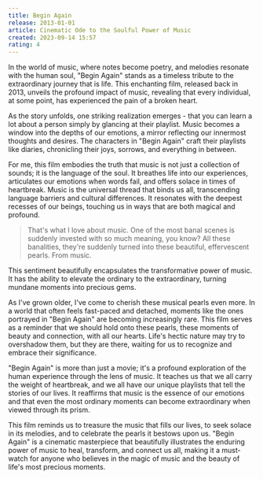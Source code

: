 ```yaml
---
title: Begin Again
release: 2013-01-01
article: Cinematic Ode to the Soulful Power of Music
created: 2023-09-14 15:57
rating: 4
---
```


In the world of music, where notes become poetry, and melodies resonate with the human soul, "Begin Again" stands as a timeless tribute to the extraordinary journey that is life. This enchanting film, released back in 2013, unveils the profound impact of music, revealing that every individual, at some point, has experienced the pain of a broken heart.

As the story unfolds, one striking realization emerges - that you can learn a lot about a person simply by glancing at their playlist. Music becomes a window into the depths of our emotions, a mirror reflecting our innermost thoughts and desires. The characters in "Begin Again" craft their playlists like diaries, chronicling their joys, sorrows, and everything in between.

For me, this film embodies the truth that music is not just a collection of sounds; it is the language of the soul. It breathes life into our experiences, articulates our emotions when words fail, and offers solace in times of heartbreak. Music is the universal thread that binds us all, transcending language barriers and cultural differences. It resonates with the deepest recesses of our beings, touching us in ways that are both magical and profound.

> That's what I love about music. One of the most banal scenes is suddenly invested with so much meaning, you know? All these banalities, they're suddenly turned into these beautiful, effervescent pearls. From music.

This sentiment beautifully encapsulates the transformative power of music. It has the ability to elevate the ordinary to the extraordinary, turning mundane moments into precious gems.

As I've grown older, I've come to cherish these musical pearls even more. In a world that often feels fast-paced and detached, moments like the ones portrayed in "Begin Again" are becoming increasingly rare. This film serves as a reminder that we should hold onto these pearls, these moments of beauty and connection, with all our hearts. Life's hectic nature may try to overshadow them, but they are there, waiting for us to recognize and embrace their significance.

"Begin Again" is more than just a movie; it's a profound exploration of the human experience through the lens of music. It teaches us that we all carry the weight of heartbreak, and we all have our unique playlists that tell the stories of our lives. It reaffirms that music is the essence of our emotions and that even the most ordinary moments can become extraordinary when viewed through its prism.

This film reminds us to treasure the music that fills our lives, to seek solace in its melodies, and to celebrate the pearls it bestows upon us. "Begin Again" is a cinematic masterpiece that beautifully illustrates the enduring power of music to heal, transform, and connect us all, making it a must-watch for anyone who believes in the magic of music and the beauty of life's most precious moments.
